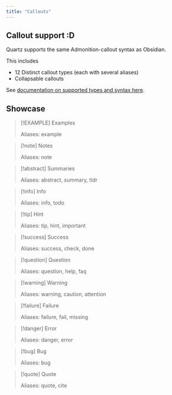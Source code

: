 ```yaml
---
title: "Callouts"
---
```


## Callout support :D

Quartz supports the same Admonition-callout syntax as Obsidian.

This includes
- 12 Distinct callout types (each with several aliases)
- Collapsable callouts

See [documentation on supported types and syntax here](https://help.obsidian.md/Editing+and+formatting/Callouts).

## Showcase

> [!EXAMPLE] Examples
>
> Aliases: example

> [!note] Notes
>
> Aliases: note

> [!abstract] Summaries 
>
> Aliases: abstract, summary, tldr

> [!info] Info 
>
> Aliases: info, todo

> [!tip] Hint 
>
> Aliases: tip, hint, important

> [!success] Success 
>
> Aliases: success, check, done

> [!question] Question 
>
> Aliases: question, help, faq

> [!warning] Warning 
>
> Aliases: warning, caution, attention

> [!failure] Failure 
>
> Aliases: failure, fail, missing

> [!danger] Error
>
> Aliases: danger, error

> [!bug] Bug
>
> Aliases: bug

> [!quote] Quote
>
> Aliases: quote, cite

